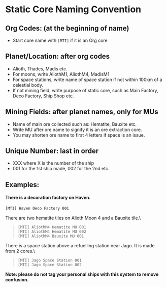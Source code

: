 # Static Core Naming Convention

## Org Codes: (at the beginning of name)
- Start core name with `[MTI]` if it is an Org core

## Planet/Location: after org codes
- Alioth, Thades, Madis etc.
- For moons, write AliothM1, AliothM4, MadisM1
- For space stations, write name of space station if not within 100km of a celestial body.
- If not mining field, write purpose of static core, such as Main Factory, Deco Factory, Ship Shop etc.

## Mining Fields: after planet names, only for MUs
- Name of main ore collected such as: Hematite, Bauxite etc.
- Write MU after ore name to signify it is an ore extraction core.
- You may shorten ore name to first 4 letters if space is an issue.

## Unique Number: last in order
- XXX where X is the number of the ship
- 001 for the 1st ship made, 002 for the 2nd etc.

## Examples: 
#### There is a decoration factory on Haven.
`[MTI] Haven Deco Factory 001`

There are two hematite tiles on Alioth Moon 4 and a Bauxite tile.\
> `[MTI] AliothM4 Hematite MU 001`\
> `[MTI] AliothM4 Hematite MU 002`\
> `[MTI] AliothM4 Bauxite MU 001`

 There is a space station above a refuelling station near Jago. It is made from 2 cores.\
> `[MTI] Jago Space Station 001`\
> `[MTI] Jago Space Station 002`

**Note: please do not tag your personal ships with this system to remove confusion.**
